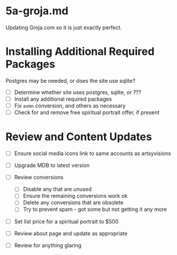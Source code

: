 
# 5a-groja.md

Updating Groja.com so it is just exactly perfect.

# Installing Additional Required Packages

Postgres may be needed, or does the site use sqlite?

- [ ] Determine whether site uses postgres, sqlite, or ???
- [ ] Install any additional required packages
- [ ] Fix `avmn` conversion, and others as necessary
- [ ] Check for and remove free spiritual portrait offer, if present

# Review and Content Updates

- [ ] Ensure social media icons link to same accounts as artsyvisions
- [ ] Upgrade MDB to latest version
- [ ] Review conversions
    - [ ] Disable any that are unused
    - [ ] Ensure the remaining conversions work ok
    - [ ] Delete any conversions that are obsolete
    - [ ] Try to prevent spam - got some but not getting it any more
- [ ] Set list price for a spiritual portrait to $500
- [ ] Review about page and update as appropriate
- [ ] Review for anything glaring

